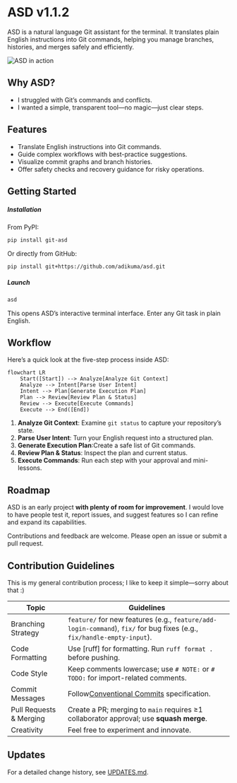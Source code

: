 # ASD v1.1.2

ASD is a natural language Git assistant for the terminal. It translates plain English instructions into Git commands, helping you manage branches, histories, and merges safely and efficiently.

![ASD in action](images/example.png "Example Usage")

## Why ASD?

- I struggled with Git’s commands and conflicts.
- I wanted a simple, transparent tool—no magic—just clear steps.

## Features

- Translate English instructions into Git commands.
- Guide complex workflows with best-practice suggestions.
- Visualize commit graphs and branch histories.
- Offer safety checks and recovery guidance for risky operations.

## Getting Started

##### Installation

From PyPI:

```bash
pip install git-asd
```

Or directly from GitHub:

```bash
pip install git+https://github.com/adikuma/asd.git
```

##### Launch

```bash
asd
```

This opens ASD’s interactive terminal interface. Enter any Git task in plain English.

## Workflow

Here’s a quick look at the five-step process inside ASD:

```mermaid
flowchart LR
    Start([Start]) --> Analyze[Analyze Git Context]
    Analyze --> Intent[Parse User Intent]
    Intent --> Plan[Generate Execution Plan]
    Plan --> Review[Review Plan & Status]
    Review --> Execute[Execute Commands]
    Execute --> End([End])
```

1. **Analyze Git Context**: Examine `git status` to capture your repository’s state.
2. **Parse User Intent**: Turn your English request into a structured plan.
3. **Generate Execution Plan**:Create a safe list of Git commands.
4. **Review Plan & Status**: Inspect the plan and current status.
5. **Execute Commands**: Run each step with your approval and mini-lessons.

## Roadmap

ASD is an early project **with plenty of room for improvement**. I would love to have people test it, report issues, and suggest features so I can refine and expand its capabilities.

Contributions and feedback are welcome. Please open an issue or submit a pull request.

## Contribution Guidelines

This is my general contribution process; I like to keep it simple—sorry about that :)

| Topic                   | Guidelines                                                                                                                      |
| ----------------------- | ------------------------------------------------------------------------------------------------------------------------------- |
| Branching Strategy      | `feature/` for new features (e.g., `feature/add-login-command`), `fix/` for bug fixes (e.g., `fix/handle-empty-input`). |
| Code Formatting         | Use [ruff] for formatting. Run `ruff format .` before pushing.                                                                |
| Code Style              | Keep comments lowercase; use `# NOTE:` or `# TODO:` for import-related comments.                                            |
| Commit Messages         | Follow[Conventional Commits](https://www.conventionalcommits.org/en/v1.0.0/) specification.                                        |
| Pull Requests & Merging | Create a PR; merging to `main` requires ≥1 collaborator approval; use **squash merge**.                                |
| Creativity              | Feel free to experiment and innovate.                                                                                           |
## Updates

For a detailed change history, see [UPDATES.md](UPDATES.md).

